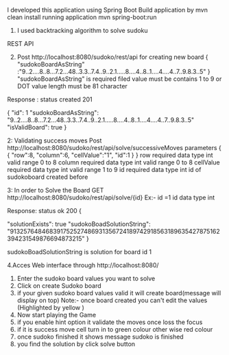 
I developed this application using Spring Boot 
Build application by mvn clean install
running application mvn spring-boot:run



1. I used backtracking algorithm to solve sudoku

REST API

2. Post http://localhost:8080/sudoko/rest/api  for creating new board
  {
   "sudokoBoardAsString" :"9..2....8..8...7.2...48..3.3..7.4..9..2.1.....8....4..8..1....4....4..7..9.8.3..5"
 }
  "sudokoBoardAsString" is required filed
  value must be contains 1 to 9 or DOT value
  length must be 81 character

 Response : status created 201

{
"id": 1
"sudokoBoardAsString": "9..2....8..8...7.2...48..3.3..7.4..9..2.1.....8....4..8..1....4....4..7..9.8.3..5"
"isValidBoard": true
} 

2: Validating success moves
Post http://localhost:8080/sudoko/rest/api/solve/successiveMoves
parameters
{
 {
 "row":8,
 "column":6,
 "cellValue":"1",
 "id":1
 }
}
 row required data type int valid range 0 to 8
 column required data type int valid range 0 to 8
 cellValue required data type int valid range 1 to 9
 id required  data type int id of sudokoboard created before
 
 3:
 In order to Solve the Board
GET http://localhost:8080/sudoko/rest/api/solve/{id} Ex:- id =1 id data type int

Response: status ok 200
{

"solutionExists": true
"sudokoBoadSolutionString": "913257648468391752527486931356724189742918563189635427875162394231549876694873215"
}

sudokoBoadSolutionString is solution for board id 1

4.Acces Web interface through http://localhost:8080/

1. Enter the sudoko board values you want to solve
2. Click on create Sudoko board 
3. if your given sudoko board values valid it will create board(message will display on top)
   Note:- once board created you can't edit the values (Highlighted by yellow )
4. Now start playing the Game 
5. if you enable hint option it validate the moves once loss the focus 
6. if it is success move cell turn in to green colour other wise red colour
7. once sudoko finished it shows message sudoko is finished
8. you find  the solution by click solve button




 
 